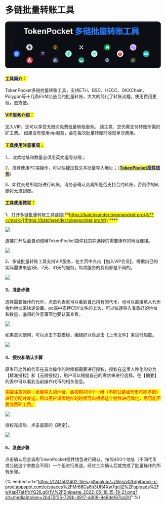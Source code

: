 # 多链批量转账工具

![](../.gitbook/assets/RoundCorner.png)

#### <mark style="color:blue;">**工具简介：**</mark>

TokenPocket多链批量转账工具，支持ETH、BSC、HECO、OKXChain、Polygon等十几条EVM公链合约批量转账，大大的简化了转账流程，使用费用更低，更方便。

#### <mark style="color:blue;">**VIP服务介绍：**</mark>&#x20;

加入VIP，您可以享受无限次免费批量转账服务。 请注意，您仍需支付转账所需的矿工费。 如果没有使用vip服务，会在每次批量转账时收取单次费用。

#### <mark style="color:blue;">**工具使用注意事項：**</mark>

1.、收款地址和数量必须用英文逗号分隔；

2、推荐使用PC端操作，可以快捷加载文本批量导入地址；（[<mark style="color:blue;">**TokenPocket插件钱包**</mark>](broken-reference)）

3、如往交易所地址进行转账，请务必确认交易所是否支持合约转账，否则你的转账将无法到账。

#### <mark style="color:blue;">**工具使用教程：**</mark>

1、打开多链批量转账工具链接[<mark style="color:blue;">**https://batchsender.tokenpocket.pro/#/**</mark>](https://batchsender.tokenpocket.pro/#/) <mark style="color:blue;">****</mark>&#x20;

![](https://1241502402-files.gitbook.io/\~/files/v0/b/gitbook-x-prod.appspot.com/o/spaces%2FMr66Ca6n3UR4Xw7gcij2%2Fuploads%2FgJk7p8rN9UC3tj5XCTLS%2F1.png?alt=media\&token=fb0acaba-bb35-490e-8d2e-20dc892a1186)

连接打开后会自动调用TokenPocket插件钱包并选择的需要操作的地址连接。

![](https://1241502402-files.gitbook.io/\~/files/v0/b/gitbook-x-prod.appspot.com/o/spaces%2FMr66Ca6n3UR4Xw7gcij2%2Fuploads%2FsQjYaC948OrI7OdKGmJF%2F35.png?alt=media\&token=ad1ebe9e-69f9-410c-8a45-3427a06a1df4)

2、多链批量转账工具支持VIP服务，在主页中点击【加入VIP会员】，根据自己的实际需求来选1天、7天、31天的服务，每项服务的费用都是不同的。

![](https://1241502402-files.gitbook.io/\~/files/v0/b/gitbook-x-prod.appspot.com/o/spaces%2FMr66Ca6n3UR4Xw7gcij2%2Fuploads%2FG3cAYg47l2Y07mn01W7w%2F2.png?alt=media\&token=22809773-bba9-41a9-92c6-763ce366fbc4)

#### 3、准备步骤

选择需要操作的代币，点击列表就可以看到自己持有的代币，也可以直接填入代币合约地址来快速设置。pc端中支持CSV文件的上次，可以快速导入准备好的地址和数量，底部的注意事项也要认真查看。

![](https://1241502402-files.gitbook.io/\~/files/v0/b/gitbook-x-prod.appspot.com/o/spaces%2FMr66Ca6n3UR4Xw7gcij2%2Fuploads%2FHL9hSqSmEXm3vmQkRVpD%2F3.png?alt=media\&token=e6753131-d17b-4666-873f-f4339d6ea6e6)

如果首次使用，可以点击下载模板，编辑好以后点击【上传文件】来进行加载。

![](https://1241502402-files.gitbook.io/\~/files/v0/b/gitbook-x-prod.appspot.com/o/spaces%2FMr66Ca6n3UR4Xw7gcij2%2Fuploads%2FrmsKdSk6NbwERLpXIilZ%2F4.png?alt=media\&token=1ebb9ab0-80bb-4665-a380-5e4c1d65669d)

#### 4、授权和确认步骤

原生币之外的代币在首次操作的时候都需要进行授权，授权在这里人性化的分为【精准授权】和【无限授权】，用户可以根据自己的需求来进行选择，在【摘要】列表中可以看到当前操作代币的相关信息。

<mark style="color:red;">需要注意的是：批量导入的地址，会按照400个一组（不同公链或代币可能不同）进行分配并发送，所以用户设置地址的时候可以根据这个特性进行优化，尽可能不要浪费矿工费。</mark>

![](https://1241502402-files.gitbook.io/\~/files/v0/b/gitbook-x-prod.appspot.com/o/spaces%2FMr66Ca6n3UR4Xw7gcij2%2Fuploads%2FFWcXzoaQIwqvoz79kXQn%2F14.png?alt=media\&token=129f47f0-4b6f-4240-ae44-b3a4e3128547)

授权完成后，点击底部的【确定】。

![](https://1241502402-files.gitbook.io/\~/files/v0/b/gitbook-x-prod.appspot.com/o/spaces%2FMr66Ca6n3UR4Xw7gcij2%2Fuploads%2Fgz1iX9lMAgJpkzmW5Wcp%2FSnipaste\_2022-05-18\_14-42-23.png?alt=media\&token=d93a76ec-7891-411b-afd6-dc9b9695c733)

#### 5、发送步骤

点击确认后会调用TokenPocket插件钱包进行确认，按照400个地址（不同代币或公链这个参数会不同）一个组进行发送，经过三次确认后就完成了批量操作的所有步骤。

{% embed url="https://1241502402-files.gitbook.io/~/files/v0/b/gitbook-x-prod.appspot.com/o/spaces%2FMr66Ca6n3UR4Xw7gcij2%2Fuploads%2FwKap17aHfxYQ2ILq6r1V%2FSnipaste_2022-05-18_15-19-21.png?alt=media&token=2bd75f25-728b-4917-a608-9e9de187bd20" %}
